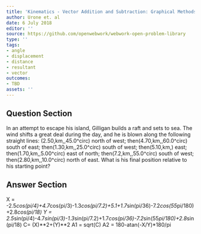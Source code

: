 ```yaml
---
title: 'Kinematics - Vector Addition and Subtraction: Graphical Methods'
author: Urone et. al
date: 6 July 2018
editor: ''
source: https://github.com/openwebwork/webwork-open-problem-library
type: ''
tags:
- angle
- displacement
- distance
- resultant
- vector
outcomes:
- TBD
assets: ''
---
```


## Question Section 

In an attempt to escape his island, Gilligan builds a raft and sets to sea. The wind shifts a great deal during the day, and he is blown along the following straight lines:
(2.50,km,,45.0^circ) north of west; then(4.70,km,,60.0^circ) south of east; then(1.30,km,,25.0^circ) south of west; then(5.10,km,) east; then(1.70,km,,5.00^circ) east of north; then(7.2,km,,55.0^circ) south of west; then(2.80,km,,10.0^circ) north of east. What is his final position relative to his starting point?

## Answer Section

X = -2.5*cos(pi/4)+4.7*cos(pi/3)-1.3*cos(pi/7.2)+5.1+1.7*sin(pi/36)-7.2*cos(55*pi/180)+2.8*cos(pi/18)
Y = 2.5*sin(pi/4)-4.7*sin(pi/3)-1.3*sin(pi/7.2)+1.7*cos(pi/36)-7.2*sin(55*pi/180)+2.8*sin(pi/18)
C= (X)**2+(Y)**2
A1 = sqrt(C)
A2 = 180-atan(-X/Y)*180/pi